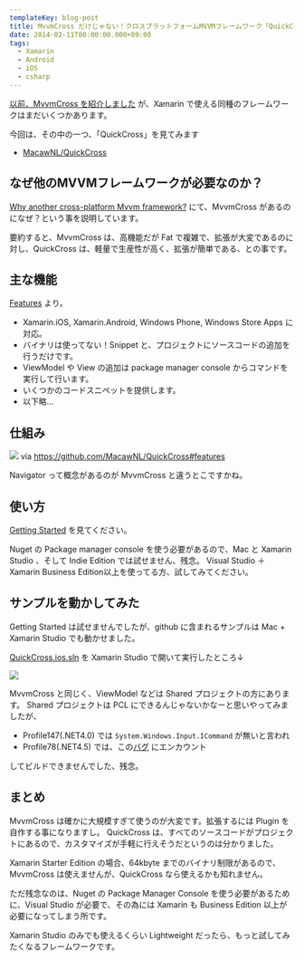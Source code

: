 ```yaml
---
templateKey: blog-post
title: MvvmCross だけじゃない！クロスプラットフォームMVVMフレームワーク「QuickCross」を試す
date: 2014-02-11T00:00:00.000+09:00
tags:
  - Xamarin
  - Android
  - iOS
  - csharp
---
```

[以前、MvvmCross を紹介しました](http://amay077.github.io/blog/2013/12/25/using-mvvmcross-the-x-platform-mvvm-framework/) が、Xamarin で使える同種のフレームワークはまだいくつかあります。
<!--more-->
今回は、その中の一つ、「QuickCross」を見てみます

* [MacawNL/QuickCross](https://github.com/MacawNL/QuickCross)

## なぜ他のMVVMフレームワークが必要なのか？

[Why another cross-platform Mvvm framework?](https://github.com/MacawNL/QuickCross#why-another-cross-platform-mvvm-framework) にて、MvvmCross があるのになぜ？という事を説明しています。

要約すると、MvvmCross は、高機能だが Fat で複雑で、拡張が大変であるのに対し、QuickCross は、軽量で生産性が高く、拡張が簡単である、との事です。

## 主な機能

[Features](https://github.com/MacawNL/QuickCross#features) より。

* Xamarin.iOS, Xamarin.Android, Windows Phone, Windows Store Apps に対応。
* バイナリは使ってない！Snippet と、プロジェクトにソースコードの追加を行うだけです。
* ViewModel や View の追加は package manager console からコマンドを実行して行います。
* いくつかのコードスニペットを提供します。
* 以下略…

## 仕組み

![](https://raw.github.com/MacawNL/QuickCross/master/assets/quickcross_pattern.png) 
via https://github.com/MacawNL/QuickCross#features

Navigator って概念があるのが MvvmCross と違うとこですかね。

## 使い方

[Getting Started](https://github.com/MacawNL/QuickCross#getting-started) を見てください。

Nuget の Package manager console を使う必要があるので、Mac と Xamarin Studio 、そして Indie Edition では試せません、残念。
Visual Studio ＋ Xamarin Business Edition以上を使ってる方、試してみてください。

## サンプルを動かしてみた

Getting Started は試せませんでしたが、github に含まれるサンプルは Mac + Xamarin Studio でも動かせました。

[QuickCross.ios.sln](https://github.com/MacawNL/QuickCross/blob/master/QuickCross.ios.sln) を Xamarin Studio で開いて実行したところ↓

![](/img/posts/introduce_quickcross_01.png)

MvvmCross と同じく、ViewModel などは Shared プロジェクトの方にあります。
Shared プロジェクトは PCL にできるんじゃないかなーと思いやってみましたが、

* Profile147(.NET4.0) では ``System.Windows.Input.ICommand`` が無いと言われ
* Profile78(.NET4.5) では、この[バグ](https://bugzilla.xamarin.com/show_bug.cgi?id=17247) にエンカウント

してビルドできませんでした、残念。

## まとめ

MvvmCross は確かに大規模すぎて使うのが大変です。拡張するには Plugin を自作する事になりますし。
QuickCross は、すべてのソースコードがプロジェクトにあるので、カスタマイズが手軽に行えそうだというのは分かりました。

Xamarin Starter Edition の場合、64kbyte までのバイナリ制限があるので、MvvmCross は使えませんが、QuickCross なら使えるかも知れません。

ただ残念なのは、Nuget の Package Manager Console を使う必要があるために、Visual Studio が必要で、その為には Xamarin も Business Edition 以上が必要になってしまう所です。

Xamarin Studio のみでも使えるくらい Lightweight だったら、もっと試してみたくなるフレームワークです。